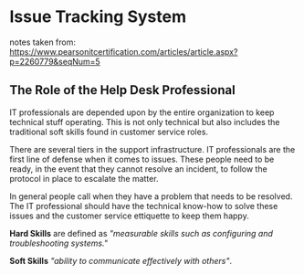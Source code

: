 # Issue Tracking System

notes taken from:
<https://www.pearsonitcertification.com/articles/article.aspx?p=2260779&seqNum=5>

## The Role of the Help Desk Professional

IT professionals are depended upon by the entire organization to keep technical stuff operating. This is not only technical but also includes the traditional soft skills found in customer service roles.

There are several tiers in the support infrastructure. IT professionals are the first line of defense when it comes to issues. These people need to be ready, in the event that they cannot resolve an incident, to follow the protocol in place to escalate the matter.

In general people call when they have a problem that needs to be resolved. The IT professional should have the technical know-how to solve these issues and the customer service ettiquette to keep them happy.

**Hard Skills** are defined as *"measurable skills such as configuring and troubleshooting systems."*

**Soft Skills** *"ability to communicate effectively with others"*.
